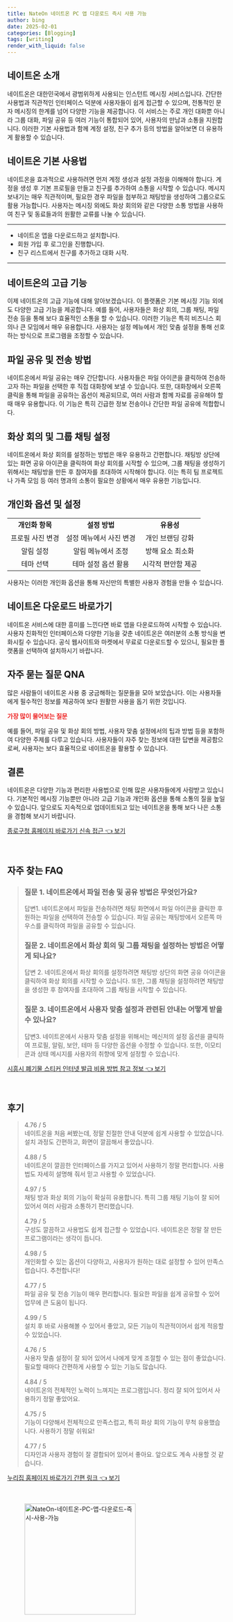 ```yaml
---
title: NateOn 네이트온 PC 앱 다운로드 즉시 사용 가능
author: bing
date: 2025-02-01
categories: [Blogging]
tags: [writing]
render_with_liquid: false
---
```



<h2 id='네이트온_소개'>네이트온 소개</h2>

<p>네이트온은 대한민국에서 광범위하게 사용되는 인스턴트 메시징 서비스입니다. 간단한 사용법과 직관적인 인터페이스 덕분에 사용자들이 쉽게 접근할 수 있으며, 전통적인 문자 메시징의 한계를 넘어 다양한 기능을 제공합니다. 이 서비스는 주로 개인 대화뿐 아니라 그룹 대화, 파일 공유 등 여러 기능이 통합되어 있어, 사용자의 만남과 소통을 지원합니다. 이러한 기본 사용법과 함께 계정 설정, 친구 추가 등의 방법을 알아보면 더 유용하게 활용할 수 있습니다.</p>

<h2 id='기본_사용법'>네이트온 기본 사용법</h2>

<p>네이트온을 효과적으로 사용하려면 먼저 계정 생성과 설정 과정을 이해해야 합니다. 계정을 생성 후 기본 프로필을 만들고 친구를 추가하여 소통을 시작할 수 있습니다. 메시지 보내기는 매우 직관적이며, 필요한 경우 파일을 첨부하고 채팅방을 생성하여 그룹으로도 활용 가능합니다. 사용자는 메시징 외에도 화상 회의와 같은 다양한 소통 방법을 사용하여 친구 및 동료들과의 원활한 교류를 나눌 수 있습니다.</p>

<hr />

<ul>
    <li>네이트온 앱을 다운로드하고 설치합니다.</li>
    <li>회원 가입 후 로그인을 진행합니다.</li>
    <li>친구 리스트에서 친구를 추가하고 대화 시작.</li>
</ul>

<hr />

<h2 id='고급_기능'>네이트온의 고급 기능</h2>

<p>이제 네이트온의 고급 기능에 대해 알아보겠습니다. 이 플랫폼은 기본 메시징 기능 외에도 다양한 고급 기능을 제공합니다. 예를 들어, 사용자들은 화상 회의, 그룹 채팅, 파일 전송 등을 통해 보다 효율적인 소통을 할 수 있습니다. 이러한 기능은 특히 비즈니스 회의나 큰 모임에서 매우 유용합니다. 사용자는 설정 메뉴에서 개인 맞춤 설정을 통해 선호하는 방식으로 프로그램을 조정할 수 있습니다.</p>

<h2 id='파일_공유_및_전송'>파일 공유 및 전송 방법</h2>

<p>네이트온에서 파일 공유는 매우 간단합니다. 사용자들은 파일 아이콘을 클릭하여 전송하고자 하는 파일을 선택한 후 직접 대화창에 보낼 수 있습니다. 또한, 대화창에서 오른쪽 클릭을 통해 파일을 공유하는 옵션이 제공되므로, 여러 사람과 함께 자료를 공유해야 할 때 매우 유용합니다. 이 기능은 특히 긴급한 정보 전송이나 간단한 파일 공유에 적합합니다.</p>

<h2 id='화상_회의_및_그룹_채팅'>화상 회의 및 그룹 채팅 설정</h2>

<p>네이트온에서 화상 회의를 설정하는 방법은 매우 유용하고 간편합니다. 채팅방 상단에 있는 화면 공유 아이콘을 클릭하여 화상 회의를 시작할 수 있으며, 그룹 채팅을 생성하기 위해서는 채팅방을 만든 후 참여자를 초대하여 시작해야 합니다. 이는 특히 팀 프로젝트나 가족 모임 등 여러 명과의 소통이 필요한 상황에서 매우 유용한 기능입니다.</p>

<h2 id='개인화_옵션_및_설정'>개인화 옵션 및 설정</h2>

<table>
    <tr>
        <td style="text-align: center; height: 17px;"><b>개인화 항목</b></td>
        <td style="text-align: center; height: 17px;"><b>설정 방법</b></td>
        <td style="text-align: center; height: 17px;"><b>유용성</b></td>
    </tr>
    <tr>
        <td style="text-align: center; height: 17px;">프로필 사진 변경</td>
        <td style="text-align: center; height: 17px;">설정 메뉴에서 사진 변경</td>
        <td style="text-align: center; height: 17px;">개인 브랜딩 강화</td>
    </tr>
    <tr>
        <td style="text-align: center; height: 17px;">알림 설정</td>
        <td style="text-align: center; height: 17px;">알림 메뉴에서 조정</td>
        <td style="text-align: center; height: 17px;">방해 요소 최소화</td>
    </tr>
    <tr>
        <td style="text-align: center; height: 17px;">테마 선택</td>
        <td style="text-align: center; height: 17px;">테마 설정 옵션 활용</td>
        <td style="text-align: center; height: 17px;">시각적 편안함 제공</td>
    </tr>
</table>

<p>사용자는 이러한 개인화 옵션을 통해 자신만의 특별한 사용자 경험을 만들 수 있습니다.</p>

<h2 id='다운로드_링크'>네이트온 다운로드 바로가기</h2>

<p>네이트온 서비스에 대한 흥미를 느낀다면 바로 앱을 다운로드하여 시작할 수 있습니다. 사용자 친화적인 인터페이스와 다양한 기능을 갖춘 네이트온은 여러분의 소통 방식을 변화시킬 수 있습니다. 공식 웹사이트와 마켓에서 무료로 다운로드할 수 있으니, 필요한 플랫폼을 선택하여 설치하시기 바랍니다.</p>

<h2 id='자주_묻는_질문'>자주 묻는 질문 QNA</h2>

<p>많은 사람들이 네이트온 사용 중 궁금해하는 질문들을 모아 보았습니다. 이는 사용자들에게 필수적인 정보를 제공하여 보다 원활한 사용을 돕기 위한 것입니다.</p>

<p><b><span style="color: #ee2323;">가장 많이 물어보는 질문</span></b></p>

<p>예를 들어, 파일 공유 및 화상 회의 방법, 사용자 맞춤 설정에서의 팁과 방법 등을 포함하여 다양한 주제를 다루고 있습니다. 사용자들이 자주 찾는 정보에 대한 답변을 제공함으로써, 사용자는 보다 효율적으로 네이트온을 활용할 수 있습니다.</p>

<h2 id='결론'>결론</h2>

<p>네이트온은 다양한 기능과 편리한 사용법으로 인해 많은 사용자들에게 사랑받고 있습니다. 기본적인 메시징 기능뿐만 아니라 고급 기능과 개인화 옵션을 통해 소통의 질을 높일 수 있습니다. 앞으로도 지속적으로 업데이트되고 있는 네이트온을 통해 보다 나은 소통을 경험해 보시기 바랍니다.</p>


<p><a class="click-button" title="종로구청 홈페이지 바로가기 신속 접근" href="https://purplelist.github.io/posts/%EC%A2%85%EB%A1%9C%EA%B5%AC%EC%B2%AD-%ED%99%88%ED%8E%98%EC%9D%B4%EC%A7%80-%EB%B0%94%EB%A1%9C%EA%B0%80%EA%B8%B0-%EC%8B%A0%EC%86%8D-%EC%A0%91%EA%B7%BC/" rel="dofollow">종로구청 홈페이지 바로가기 신속 접근 👈 보기</a></p><br>
<h2 id='자주_찾는_FAQ'>자주 찾는 FAQ</h2>
<div itemscope="" itemtype="https://schema.org/FAQPage">
<blockquote>
<div itemscope="" itemprop="mainEntity" itemtype="https://schema.org/Question">
<h3 itemprop="name">질문 1. 네이트온에서 파일 전송 및 공유 방법은 무엇인가요?</h3>
<div itemscope="" itemprop="acceptedAnswer" itemtype="https://schema.org/Answer">
<span itemprop="text">
<p>답변1. 네이트온에서 파일을 전송하려면 채팅 화면에서 파일 아이콘을 클릭한 후 원하는 파일을 선택하여 전송할 수 있습니다. 파일 공유는 채팅방에서 오른쪽 마우스를 클릭하여 파일을 공유할 수 있습니다.</p>
</span>
</div>
</div>
<div itemscope="" itemprop="mainEntity" itemtype="https://schema.org/Question">
<h3 itemprop="name">질문 2. 네이트온에서 화상 회의 및 그룹 채팅을 설정하는 방법은 어떻게 되나요?</h3>
<div itemscope="" itemprop="acceptedAnswer" itemtype="https://schema.org/Answer">
<span itemprop="text">
<p>답변 2. 네이트온에서 화상 회의를 설정하려면 채팅방 상단의 화면 공유 아이콘을 클릭하여 화상 회의를 시작할 수 있습니다. 또한, 그룹 채팅을 설정하려면 채팅방을 생성한 후 참여자를 초대하여 그룹 채팅을 시작할 수 있습니다.</p>
</span>
</div>
</div>
<div itemscope="" itemprop="mainEntity" itemtype="https://schema.org/Question">
<h3 itemprop="name">질문 3. 네이트온에서 사용자 맞춤 설정과 관련된 안내는 어떻게 받을 수 있나요?</h3>
<div itemscope="" itemprop="acceptedAnswer" itemtype="https://schema.org/Answer">
<span itemprop="text">
<p>답변3. 네이트온에서 사용자 맞춤 설정을 위해서는 메신저의 설정 옵션을 클릭하여 프로필, 알림, 보안, 테마 등 다양한 옵션을 수정할 수 있습니다. 또한, 이모티콘과 상태 메시지를 사용자의 취향에 맞게 설정할 수 있습니다.</p>
</span>
</div>
</div>
</blockquote>
</div>
<p><a class="click-button" title="시흥시 폐기물 스티커 인터넷 발급 비용 방법 참고 정보" href="https://purplelist.github.io/posts/%EC%8B%9C%ED%9D%A5%EC%8B%9C-%ED%8F%90%EA%B8%B0%EB%AC%BC-%EC%8A%A4%ED%8B%B0%EC%BB%A4-%EC%9D%B8%ED%84%B0%EB%84%B7-%EB%B0%9C%EA%B8%89-%EB%B9%84%EC%9A%A9-%EB%B0%A9%EB%B2%95-%EC%B0%B8%EA%B3%A0-%EC%A0%95%EB%B3%B4/" rel="dofollow">시흥시 폐기물 스티커 인터넷 발급 비용 방법 참고 정보 👈 보기</a></p><br>
<h2 id='후기'>후기</h2>
<div itemscope itemtype="https://schema.org/Product">
  <blockquote>
  <div itemprop="review" itemscope itemtype="https://schema.org/Review">
      <div itemprop="reviewRating" itemscope itemtype="https://schema.org/Rating"> <span itemprop="ratingValue">4.76</span> / <span itemprop="bestRating">5</span> </div>
      <span itemprop="reviewBody">네이트온을 처음 써봤는데, 정말 친절한 안내 덕분에 쉽게 사용할 수 있었습니다. 설치 과정도 간편하고, 화면이 깔끔해서 좋았습니다.</span>
  </div>
  <br>
  <div itemprop="review" itemscope itemtype="https://schema.org/Review">
      <div itemprop="reviewRating" itemscope itemtype="https://schema.org/Rating"> <span itemprop="ratingValue">4.88</span> / <span itemprop="bestRating">5</span> </div>
      <span itemprop="reviewBody">네이트온이 깔끔한 인터페이스를 가지고 있어서 사용하기 정말 편리합니다. 사용법도 자세히 설명해 줘서 믿고 사용할 수 있었습니다.</span>
  </div>
  <br>
  <div itemprop="review" itemscope itemtype="https://schema.org/Review">
      <div itemprop="reviewRating" itemscope itemtype="https://schema.org/Rating"> <span itemprop="ratingValue">4.97</span> / <span itemprop="bestRating">5</span> </div>
      <span itemprop="reviewBody">채팅 방과 화상 회의 기능이 확실히 유용합니다. 특히 그룹 채팅 기능이 잘 되어 있어서 여러 사람과 소통하기 편리했습니다.</span>
  </div>
  <br>
  <div itemprop="review" itemscope itemtype="https://schema.org/Review">
      <div itemprop="reviewRating" itemscope itemtype="https://schema.org/Rating"> <span itemprop="ratingValue">4.79</span> / <span itemprop="bestRating">5</span> </div>
      <span itemprop="reviewBody">구성도 깔끔하고 사용법도 쉽게 접근할 수 있었습니다. 네이트온은 정말 잘 만든 프로그램이라는 생각이 듭니다.</span>
  </div>
  <br>
  <div itemprop="review" itemscope itemtype="https://schema.org/Review">
      <div itemprop="reviewRating" itemscope itemtype="https://schema.org/Rating"> <span itemprop="ratingValue">4.98</span> / <span itemprop="bestRating">5</span> </div>
      <span itemprop="reviewBody">개인화할 수 있는 옵션이 다양하고, 사용자가 원하는 대로 설정할 수 있어 만족스럽습니다. 추천합니다!</span>
  </div>
  <br>
  <div itemprop="review" itemscope itemtype="https://schema.org/Review">
      <div itemprop="reviewRating" itemscope itemtype="https://schema.org/Rating"> <span itemprop="ratingValue">4.77</span> / <span itemprop="bestRating">5</span> </div>
      <span itemprop="reviewBody">파일 공유 및 전송 기능이 매우 편리합니다. 필요한 파일을 쉽게 공유할 수 있어 업무에 큰 도움이 됩니다.</span>
  </div>
  <br>
  <div itemprop="review" itemscope itemtype="https://schema.org/Review">
      <div itemprop="reviewRating" itemscope itemtype="https://schema.org/Rating"> <span itemprop="ratingValue">4.99</span> / <span itemprop="bestRating">5</span> </div>
      <span itemprop="reviewBody">설치 후 바로 사용해볼 수 있어서 좋았고, 모든 기능이 직관적이어서 쉽게 적응할 수 있었습니다.</span>
  </div>
  <br>
  <div itemprop="review" itemscope itemtype="https://schema.org/Review">
      <div itemprop="reviewRating" itemscope itemtype="https://schema.org/Rating"> <span itemprop="ratingValue">4.76</span> / <span itemprop="bestRating">5</span> </div>
      <span itemprop="reviewBody">사용자 맞춤 설정이 잘 되어 있어서 나에게 맞게 조절할 수 있는 점이 좋았습니다. 필요할 때마다 간편하게 사용할 수 있는 기능도 많습니다.</span>
  </div>
  <br>
  <div itemprop="review" itemscope itemtype="https://schema.org/Review">
      <div itemprop="reviewRating" itemscope itemtype="https://schema.org/Rating"> <span itemprop="ratingValue">4.84</span> / <span itemprop="bestRating">5</span> </div>
      <span itemprop="reviewBody">네이트온의 전체적인 노력이 느껴지는 프로그램입니다. 정리 잘 되어 있어서 사용하기 정말 좋았어요.</span>
  </div>
  <br>
  <div itemprop="review" itemscope itemtype="https://schema.org/Review">
      <div itemprop="reviewRating" itemscope itemtype="https://schema.org/Rating"> <span itemprop="ratingValue">4.75</span> / <span itemprop="bestRating">5</span> </div>
      <span itemprop="reviewBody">기능이 다양해서 전체적으로 만족스럽고, 특히 화상 회의 기능이 무척 유용했습니다. 사용하기 정말 쉬워요!</span>
  </div>
  <br>
  <div itemprop="review" itemscope itemtype="https://schema.org/Review">
      <div itemprop="reviewRating" itemscope itemtype="https://schema.org/Rating"> <span itemprop="ratingValue">4.77</span> / <span itemprop="bestRating">5</span> </div>
      <span itemprop="reviewBody">디자인과 사용자 경험이 잘 결합되어 있어서 좋아요. 앞으로도 계속 사용할 것 같습니다.</span>
  </div>
  </blockquote>
</div>
<p><a class="click-button" title="누리집 홈페이지 바로가기 간편 링크" href="https://purplelist.github.io/posts/%EB%88%84%EB%A6%AC%EC%A7%91-%ED%99%88%ED%8E%98%EC%9D%B4%EC%A7%80-%EB%B0%94%EB%A1%9C%EA%B0%80%EA%B8%B0-%EA%B0%84%ED%8E%B8-%EB%A7%81%ED%81%AC/" rel="dofollow">누리집 홈페이지 바로가기 간편 링크 👈 보기</a></p><br>
<figure class="image"><img src="https://purplelist.github.io/assets/img/thumbnail/NateOn-네이트온-PC-앱-다운로드-즉시-사용-가능.webp" alt="NateOn-네이트온-PC-앱-다운로드-즉시-사용-가능" width="256" height="256"></figure>